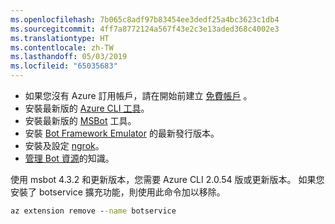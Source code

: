 ```yaml
---
ms.openlocfilehash: 7b065c8adf97b83454ee3dedf25a4bc3623c1db4
ms.sourcegitcommit: 4ff7a8772124a567f43e2c3e13aded368c4002e3
ms.translationtype: HT
ms.contentlocale: zh-TW
ms.lasthandoff: 05/03/2019
ms.locfileid: "65035683"
---
```

- 如果您沒有 Azure 訂用帳戶，請在開始前建立 [免費帳戶](https://azure.microsoft.com/free/) 。
- 安裝最新版的 [Azure CLI 工具](https://docs.microsoft.com/en-us/cli/azure/install-azure-cli?view=azure-cli-latest)。
- 安裝最新版的 [MSBot](https://github.com/Microsoft/botbuilder-tools/tree/master/packages/MSBot) 工具。
- 安裝 [Bot Framework Emulator](https://aka.ms/Emulator-wiki-getting-started) 的最新發行版本。
- 安裝及設定 [ngrok](https://github.com/Microsoft/BotFramework-Emulator/wiki/Tunneling-%28ngrok%29)。 
- [管理 Bot 資源](~/v4sdk/bot-file-basics.md)的知識。

使用 msbot 4.3.2 和更新版本，您需要 Azure CLI 2.0.54 版或更新版本。 如果您安裝了 botservice 擴充功能，則使用此命令加以移除。

```cmd
az extension remove --name botservice
```

